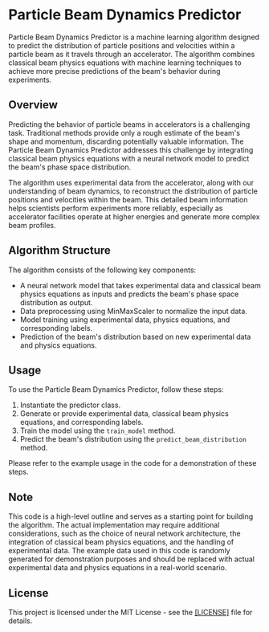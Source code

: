 # Particle Beam Dynamics Predictor

Particle Beam Dynamics Predictor is a machine learning algorithm designed to predict the distribution of particle positions and velocities within a particle beam as it travels through an accelerator. The algorithm combines classical beam physics equations with machine learning techniques to achieve more precise predictions of the beam's behavior during experiments.

## Overview

Predicting the behavior of particle beams in accelerators is a challenging task. Traditional methods provide only a rough estimate of the beam's shape and momentum, discarding potentially valuable information. The Particle Beam Dynamics Predictor addresses this challenge by integrating classical beam physics equations with a neural network model to predict the beam's phase space distribution.

The algorithm uses experimental data from the accelerator, along with our understanding of beam dynamics, to reconstruct the distribution of particle positions and velocities within the beam. This detailed beam information helps scientists perform experiments more reliably, especially as accelerator facilities operate at higher energies and generate more complex beam profiles.

## Algorithm Structure

The algorithm consists of the following key components:

- A neural network model that takes experimental data and classical beam physics equations as inputs and predicts the beam's phase space distribution as output.
- Data preprocessing using MinMaxScaler to normalize the input data.
- Model training using experimental data, physics equations, and corresponding labels.
- Prediction of the beam's distribution based on new experimental data and physics equations.

## Usage

To use the Particle Beam Dynamics Predictor, follow these steps:

1. Instantiate the predictor class.
2. Generate or provide experimental data, classical beam physics equations, and corresponding labels.
3. Train the model using the `train_model` method.
4. Predict the beam's distribution using the `predict_beam_distribution` method.

Please refer to the example usage in the code for a demonstration of these steps.

## Note

This code is a high-level outline and serves as a starting point for building the algorithm. The actual implementation may require additional considerations, such as the choice of neural network architecture, the integration of classical beam physics equations, and the handling of experimental data. The example data used in this code is randomly generated for demonstration purposes and should be replaced with actual experimental data and physics equations in a real-world scenario.

## License

This project is licensed under the MIT License - see the [[LICENSE]](https://github.com/Slyx737/Alpha-Vantage-ChatGPT-Plugin/blob/main/LICENSE.md) file for details.
